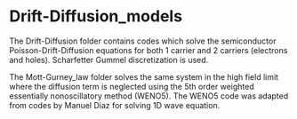 # Drift-Diffusion_models

The Drift-Diffusion folder contains codes which solve the semiconductor Poisson-Drift-Diffusion equations for both 1 carrier and 2 carriers (electrons and holes).
Scharfetter Gummel discretization is used.

The Mott-Gurney_law folder solves the same system in the high field limit where the diffusion term is neglected using the 
5th order weighted essentially nonoscillatory method (WENO5). The WENO5 code was adapted from codes by Manuel Diaz for solving 1D wave equation.
